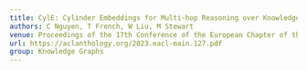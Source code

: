 ```yaml
---
title: CylE: Cylinder Embeddings for Multi-hop Reasoning over Knowledge Graphs
authors: C Nguyen, T French, W Liu, M Stewart
venue: Proceedings of the 17th Conference of the European Chapter of the Association for Computational Linguistics
url: https://aclanthology.org/2023.eacl-main.127.pdf
group: Knowledge Graphs
---
```

